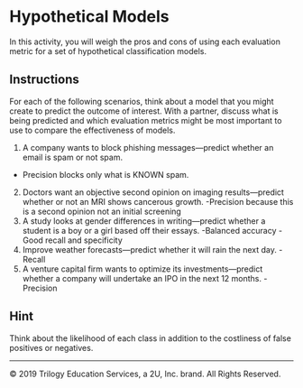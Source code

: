 # Hypothetical Models

In this activity, you will weigh the pros and cons of using each evaluation metric for a set of hypothetical classification models.

## Instructions

For each of the following scenarios, think about a model that you might create to predict the outcome of interest. With a partner, discuss what is being predicted and which evaluation metrics might be most important to use to compare the effectiveness of models.

1. A company wants to block phishing messages—predict whether an email is spam or not spam.
- Precision blocks only what is KNOWN spam.
2. Doctors want an objective second opinion on imaging results—predict whether or not an MRI shows cancerous growth.
-Precision because this is a second opinion not an initial screening
3. A study looks at gender differences in writing—predict whether a student is a boy or a girl based off their essays.
-Balanced accuracy - Good recall and specificity
4. Improve weather forecasts—predict whether it will rain the next day.
-Recall
5. A venture capital firm wants to optimize its investments—predict whether a company will undertake an IPO in the next 12 months.
-Precision
## Hint

Think about the likelihood of each class in addition to the costliness of false positives or negatives.

---

© 2019 Trilogy Education Services, a 2U, Inc. brand. All Rights Reserved.
